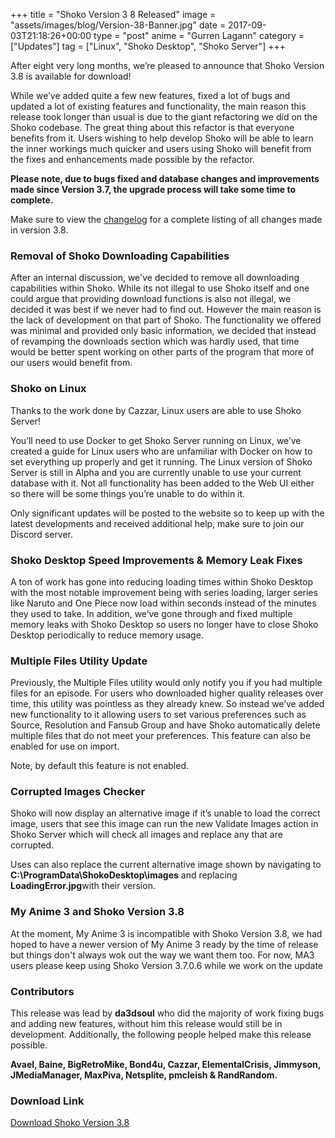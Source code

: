 +++
title = "Shoko Version 3 8 Released"
image = "assets/images/blog/Version-38-Banner.jpg"
date = 2017-09-03T21:18:26+00:00
type = "post"
anime = "Gurren Lagann"
category = ["Updates"]
tag = ["Linux", "Shoko Desktop", "Shoko Server"]
+++

After eight very long months, we’re pleased to announce that Shoko Version 3.8 is available for download!

While we’ve added quite a few new features, fixed a lot of bugs and updated a lot of existing features and functionality, the main reason this release took longer than usual is due to the giant refactoring we did on the Shoko codebase. The great thing about this refactor is that everyone benefits from it. Users wishing to help develop Shoko will be able to learn the inner workings much quicker and users using Shoko will benefit from the fixes and enhancements made possible by the refactor.

**Please note, due to bugs fixed and database changes and improvements made since Version 3.7, the upgrade process will take some time to complete.**

Make sure to view the [changelog](https://docs.shokoanime.com/changelog.html) for a complete listing of all changes made in version 3.8.

### Removal of Shoko Downloading Capabilities

After an internal discussion, we've decided to remove all downloading capabilities within Shoko. While its not illegal to use Shoko itself and one could argue that providing download functions is also not illegal, we decided it was best if we never had to find out. However the main reason is the lack of development on that part of Shoko. The functionality we offered was minimal and provided only basic information, we decided that instead of revamping the downloads section which was hardly used, that time would be better spent working on other parts of the program that more of our users would benefit from. 

### Shoko on Linux

Thanks to the work done by Cazzar, Linux users are able to use Shoko Server!

You’ll need to use Docker to get Shoko Server running on Linux, we’ve created a guide for Linux users who are unfamiliar with Docker on how to set everything up properly and get it running. The Linux version of Shoko Server is still in Alpha and you are currently unable to use your current database with it. Not all functionality has been added to the Web UI either so there will be some things you’re unable to do within it.

Only significant updates will be posted to the website so to keep up with the latest developments and received additional help, make sure to join our Discord server.

### Shoko Desktop Speed Improvements & Memory Leak Fixes

A ton of work has gone into reducing loading times within Shoko Desktop with the most notable improvement being with series loading, larger series like Naruto and One Piece now load within seconds instead of the minutes they used to take. In addition, we’ve gone through and fixed multiple memory leaks with Shoko Desktop so users no longer have to close Shoko Desktop periodically to reduce memory usage.

### Multiple Files Utility Update

Previously, the Multiple Files utility would only notify you if you had multiple files for an episode. For users who downloaded higher quality releases over time, this utility was pointless as they already knew. So instead we’ve added new functionality to it allowing users to set various preferences such as Source, Resolution and Fansub Group and have Shoko automatically delete multiple files that do not meet your preferences. This feature can also be enabled for use on import.

Note, by default this feature is not enabled.

### Corrupted Images Checker

Shoko will now display an alternative image if it’s unable to load the correct image, users that see this image can run the new Validate Images action in Shoko Server which will check all images and replace any that are corrupted.

Uses can also replace the current alternative image shown by navigating to **C:\\ProgramData\\ShokoDesktop\\images** and replacing **LoadingError.jpg**with their version.

### My Anime 3 and Shoko Version 3.8

At the moment, My Anime 3 is incompatible with Shoko Version 3.8, we had hoped to have a newer version of My Anime 3 ready by the time of release but things don't always wok out the way we want them too. For now, MA3 users please keep using Shoko Version 3.7.0.6 while we work on the update

### Contributors

This release was lead by **da3dsoul** who did the majority of work fixing bugs and adding new features, without him this release would still be in development. Additionally, the following people helped make this release possible.

**Avael, Baine, BigRetroMike, Bond4u, Cazzar, ElementalCrisis, Jimmyson, JMediaManager, MaxPiva, Netsplite, pmcleish & RandRandom.**

### Download Link

[Download Shoko Version 3.8](https://shokoanime.com/downloads/)
